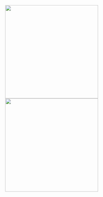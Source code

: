 <a href="https://github.com/anuraghazra/github-readme-stats">
  <img height=300 align="center" src="https://github-readme-stats-aqnqa868m-Alexalexlex-projects.vercel.app/api?username=Alexalexlex&show_icons=true&show=reviews,discussions_started,discussions_answered,prs_merged,prs_merged_percentage&theme=tokyonight" />
</a>

<a href="https://github.com/anuraghazra/github-readme-stats">
  <img height=300 align="center" src="https://github-readme-stats-aqnqa868m-Alexalexlex-projects.vercel.app/api/top-langs/?username=Alexalexlex&theme=tokyonight" />
</a>
